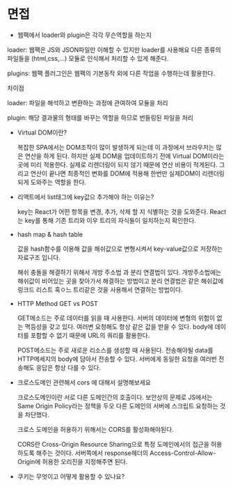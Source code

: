 # 면접

- 웹팩에서 loader와 plugin은 각각 무슨역할을 하는지

loader: 웹팩은 JS와 JSON파일만 이해할 수 있지만 loader를 사용해요 다른 종류의 파일들을 (html,css,...) 모듈로 인식해서 처리할 수 있게 해준다. 

plugins: 웹팩 플러그인은 웹팩의 기본동작 외에 다른 작업을 수행하는데 활용한다. 

차이점

loader: 파일을 해석하고 변환하는 과정에 관여하여 모듈을 처리

plugin: 해당 결과물의 형태를 바꾸는 역할을 하므로 번들링된 파일을 처리



- Virtual DOM이란?

  복잡한 SPA에서는 DOM조작이 많이 발생하게 되는데 이 과정에서 브라우저는 많은 연산을 하게 된다.  하지만 실제 DOM을 업데이트하기 전에 Virtual DOM이라는 곳에 미리 적용한다. 실제로 리렌더링이 되지 않기 때문에 연산 비용이 적게된다. 그리고 연산이 끝나면 최종적인 변화를 DOM에 적용해 한번만 실제DOM이 리렌더링 되게 도와주는 역할을 한다. 

- 리액트에서 list태그에 key값으 추가해야 하는 이유는? 

  key는 React가 어떤 항목을 변경, 추가, 삭제 할 지 식별하는 것을 도와준다.  React는 key를 통해 기존 트리와 이우 트리의 자식들이 일치하는지 확인한다. 

- hash map & hash table

  값을 hash함수를 이용해 값을 해쉬값으로 변형시켜서 key-value값으로 저장하는 자료구조 입니다. 

  해쉬 충돌을 해결하기 위해서 개방 주소법 과 분리 연결법이 있다. 개방주소법에는 해쉬값이 비어있는 곳을 찾아가서 해결하는 방법이고 분리 연결법은 같은 해쉬값에 링크드 리스트 혹ㅇ느 트리같은 것을 사용해서 연결하는 방법이다.

- HTTP Method GET vs POST

  GET메소드는 주로 데이터를 읽을 때 사용한다. 서버의 데이터에 변형의 위험이 없는 멱등성을 갖고 있다. 여러변 요청해도 항상 같은 값을 받을 수 있다. body에 데이터를 포함할 수 없기 때문에 URL의 쿼리를 활용한다. 

  POST메소드는 주로 새로운 리소스를 생성할 때 사용된다. 전송해야될 data를 HTTP메세지의 body에 담아서 전송할 수 있다.  서버에게 동일한 요청을 여러번 전송해도 응답은 항상 다를 수 있다. 

- 크로스도메인 관련해서 cors 에 대해서 설명해보세요

  크로스도메인이란 서로 다른 도메인간의 호출이다. 보안상의 문제로 JS에서는 Same Origin Policy라는 정책을 두오 다른 도메인의 서버에 스크립트 요청하는 것을 차단했다. 

  크로스 도메인을 허용하기 위해서는 CORS를 활성화해야된다. 

  CORS란 Cross-Origin Resource Sharing으로 특정 도메인에서의 접근을 허용하도록 해주는 것이다. 서버쪽에서 response헤더의 Access-Control-Allow-Origin에 허용한 오리진을 지정해주면 된다. 

- 쿠키는 무엇이고 어떻게 활용할 수 있나요?


